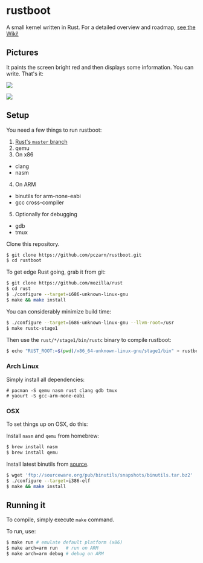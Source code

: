 rustboot
================================================================================
A small kernel written in Rust. For a detailed overview and roadmap, [see the Wiki!](https://github.com/alexchandel/rustboot/wiki)

Pictures
--------------------------------------------------------------------------------

It paints the screen bright red and then displays some information. You can
write. That's it:

![][x86_run]

![][arm_dbg]

Setup
--------------------------------------------------------------------------------

You need a few things to run rustboot:

1. [Rust's `master` branch][rm]
2. qemu
3. On x86
  * clang
  * nasm
4. On ARM
  * binutils for arm-none-eabi
  * gcc cross-compiler
5. Optionally for debugging
  * gdb
  * tmux

Clone this repository.

```bash
$ git clone https://github.com/pczarn/rustboot.git
$ cd rustboot
```

To get edge Rust going, grab it from git:

```bash
$ git clone https://github.com/mozilla/rust
$ cd rust
$ ./configure --target=i686-unknown-linux-gnu
$ make && make install
```

You can considerably minimize build time:
```bash
$ ./configure --target=i686-unknown-linux-gnu --llvm-root=/usr
$ make rustc-stage1
```
Then use the `rust/*/stage1/bin/rustc` binary to compile rustboot:
```bash
$ echo "RUST_ROOT:=$(pwd)/x86_64-unknown-linux-gnu/stage1/bin" > rustboot/config.mk
```

### Arch Linux

Simply install all dependencies:
```
# pacman -S qemu nasm rust clang gdb tmux
# yaourt -S gcc-arm-none-eabi
```

### OSX

To set things up on OSX, do this:

Install `nasm` and `qemu` from homebrew:

```bash
$ brew install nasm
$ brew install qemu
```

Install latest binutils from [source][sw].

```bash
$ wget 'ftp://sourceware.org/pub/binutils/snapshots/binutils.tar.bz2'
$ ./configure --target=i386-elf
$ make && make install
```

Running it
--------------------------------------------------------------------------------

To compile, simply execute `make` command.

To run, use:
```bash
$ make run # emulate default platform (x86)
$ make arch=arm run   # run on ARM
$ make arch=arm debug # debug on ARM
```

[rm]: https://github.com/mozilla/rust
[x86_run]: http://i.imgur.com/XW8PUlM.png
[arm_dbg]: http://i.imgur.com/3cHXx2D.png
[sw]: ftp://sourceware.org/pub/binutils/snapshots
